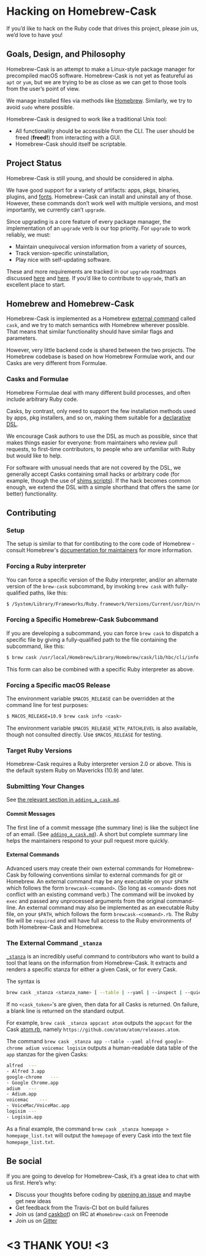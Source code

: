 # Hacking on Homebrew-Cask

If you’d like to hack on the Ruby code that drives this project, please join us, we’d love to have you!

## Goals, Design, and Philosophy

Homebrew-Cask is an attempt to make a Linux-style package manager for precompiled macOS software. Homebrew-Cask is not yet as featureful as `apt` or `yum`, but we are trying to be as close as we can get to those tools from the user’s point of view.

We manage installed files via methods like [Homebrew](http://brew.sh/). Similarly, we try to avoid `sudo` where possible.

Homebrew-Cask is designed to work like a traditional Unix tool:

* All functionality should be accessible from the CLI. The user should be freed (**freed!**) from interacting with a GUI.
* Homebrew-Cask should itself be scriptable.

## Project Status

Homebrew-Cask is still young, and should be considered in alpha.

We have good support for a variety of artifacts: apps, pkgs, binaries, plugins, and [fonts](https://github.com/caskroom/homebrew-fonts/). Homebrew-Cask can install and uninstall any of those. However, these commands don’t work well with multiple versions, and most importantly, we currently can’t `upgrade`.

Since upgrading is a core feature of every package manager, the implementation of an `upgrade` verb is our top priority. For `upgrade` to work reliably, we must:

* Maintain unequivocal version information from a variety of sources,
* Track version-specific uninstallation,
* Play nice with self-updating software.

These and more requirements are tracked in our `upgrade` roadmaps discussed [here](https://github.com/caskroom/homebrew-cask/issues/4678) and [here](https://github.com/caskroom/homebrew-cask/issues/29301). If you’d like to contribute to `upgrade`, that’s an excellent place to start.

## Homebrew and Homebrew-Cask

Homebrew-Cask is implemented as a Homebrew [external command](http://docs.brew.sh/External-Commands.html) called `cask`, and we try to match semantics with Homebrew wherever possible. That means that similar functionality should have similar flags and parameters.

However, very little backend code is shared between the two projects. The Homebrew codebase is based on how Homebrew Formulae work, and our Casks are very different from Formulae.

### Casks and Formulae

Homebrew Formulae deal with many different build processes, and often include arbitrary Ruby code.

Casks, by contrast, only need to support the few installation methods used by apps, pkg installers, and so on, making them suitable for a [declarative DSL](../cask_language_reference/).

We encourage Cask authors to use the DSL as much as possible, since that makes things easier for everyone: from maintainers who review pull requests, to first-time contributors, to people who are unfamiliar with Ruby but would like to help.

For software with unusual needs that are not covered by the DSL, we generally accept Casks containing small hacks or arbitrary code (for example, though the use of [shims scripts](https://github.com/caskroom/homebrew-cask/issues/18809)). If the hack becomes common enough, we extend the DSL with a simple shorthand that offers the same (or better) functionality.

## Contributing

### Setup

The setup is similar to that for contibuting to the core code of Homebrew - consult Homebrew's [documentation for maintainers]( https://github.com/Homebrew/brew/tree/master/docs#maintainers) for more information.

### Forcing a Ruby interpreter

You can force a specific version of the Ruby interpreter, and/or an alternate version of the `brew-cask` subcommand, by invoking `brew cask` with fully-qualified paths, like this:

```bash
$ /System/Library/Frameworks/Ruby.framework/Versions/Current/usr/bin/ruby /usr/local/Homebrew/Library/Homebrew/cask/cmd/brew-cask.rb help
```

### Forcing a Specific Homebrew-Cask Subcommand

If you are developing a subcommand, you can force `brew cask` to dispatch a specific file by giving a fully-qualified path to the file containing the subcommand, like this:

```bash
$ brew cask /usr/local/Homebrew/Library/Homebrew/cask/lib/hbc/cli/info.rb google-chrome
```

This form can also be combined with a specific Ruby interpreter as above.

### Forcing a Specific macOS Release

The environment variable `$MACOS_RELEASE` can be overridden at the command line for test purposes:

```bash
$ MACOS_RELEASE=10.9 brew cask info <cask>
```

The environment variable `$MACOS_RELEASE_WITH_PATCHLEVEL` is also available, though not consulted directly. Use `$MACOS_RELEASE` for testing.

### Target Ruby Versions

Homebrew-Cask requires a Ruby interpreter version 2.0 or above. This is the default system Ruby on Mavericks (10.9) and later.

### Submitting Your Changes

See [the relevant section in `adding_a_cask.md`](adding_a_cask.md#submitting-your-changes).

#### Commit Messages

The first line of a commit message (the summary line) is like the subject line of an email. (See [`adding_a_cask.md`](adding_a_cask.md#commit-messages)). A short but complete summary line helps the maintainers respond to your pull request more quickly.

#### External Commands

Advanced users may create their own external commands for Homebrew-Cask by following conventions similar to external commands for git or Homebrew. An external command may be any executable on your `$PATH` which follows the form `brewcask-<command>`. (So long as `<command>` does not conflict with an existing command verb.) The command will be invoked by `exec` and passed any unprocessed arguments from the original command-line. An external command may also be implemented as an executable Ruby file, on your `$PATH`, which follows the form `brewcask-<command>.rb`. The Ruby file will be `required` and will have full access to the Ruby environments of both Homebrew-Cask and Homebrew.

### The External Command `_stanza`

[`_stanza`](https://github.com/Homebrew/brew/blob/master/Library/Homebrew/cask/lib/hbc/cli/internal_stanza.rb) is an incredibly useful command to contributors who want to build a tool that leans on the information from Homebrew-Cask. It extracts and renders a specific stanza for either a given Cask, or for every Cask.

The syntax is

```bash
brew cask _stanza <stanza_name> [ --table | --yaml | --inspect | --quiet ] [ <cask_token> ... ]
```

If no `<cask_token>`'s are given, then data for all Casks is returned. On failure, a blank line is returned on the standard output.

For example, `brew cask _stanza appcast atom` outputs the `appcast` for the Cask [atom.rb](https://github.com/caskroom/homebrew-cask/blob/43ad9d8ddbad71fbeee42710d567861f080fedf8/Casks/atom.rb#L7), namely `https://github.com/atom/atom/releases.atom`.

The command `brew cask _stanza app --table --yaml alfred google-chrome adium voicemac logisim` outputs a human-readable data table of the `app` stanzas for the given Casks:

```bash
alfred	---
- Alfred 3.app
google-chrome	---
- Google Chrome.app
adium	---
- Adium.app
voicemac	---
- VoiceMac/VoiceMac.app
logisim	---
- Logisim.app
```

As a final example, the command `brew cask _stanza homepage > homepage_list.txt` will output the `homepage` of every Cask into the text file `homepage_list.txt`.

## Be social

If you are going to develop for Homebrew-Cask, it’s a great idea to chat with us first. Here’s why:

* Discuss your thoughts before coding by [opening an issue](https://github.com/caskroom/homebrew-cask/issues/new) and maybe get new ideas
* Get feedback from the Travis-CI bot on build failures
* Join us (and [caskbot](https://github.com/passcod/caskbot)) on IRC at `#homebrew-cask` on Freenode
* Join us on [Gitter](https://gitter.im/caskroom/homebrew-cask)

# <3 THANK YOU! <3
